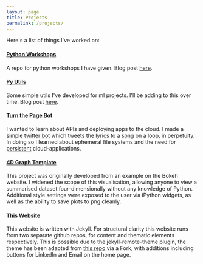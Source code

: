 ```yaml
---
layout: page
title: Projects
permalink: /projects/
---
```


Here's a list of things I've worked on:

#### [Python Workshops](https://github.com/DanielTemesgen/python-workshops)
A repo for python workshops I have given. Blog post [here](https://danieltemesgen.github.io/words/2019/08/14/python-workshops.html).

#### [Py Utils](https://github.com/DanielTemesgen/py-utils)
Some simple utils I've developed for ml projects. I'll be adding to this over time. Blog post [here](https://danieltemesgen.github.io/words/2019/07/27/ml-utils.html).

#### [Turn the Page Bot](https://github.com/DanielTemesgen/turn_the_page_bot)
I wanted to learn about APIs and deploying apps to the cloud. I made a simple [twitter bot](https://twitter.com/turnthepagebot) which tweets the lyrics to a [song](https://www.youtube.com/watch?v=flt1I1U74h4) on a loop, in perpetuity. In doing so I learned about ephemeral file systems and the need for [persistent](https://en.wikipedia.org/wiki/Persistence_(computer_science)) cloud-applications.

#### [4D Graph Template](https://github.com/DanielTemesgen/4D-Graph-Template)
This project was originally developed from an example on the Bokeh website. I widened the scope of this visualisation, allowing anyone to view a summarised dataset four-dimensionally without any knowledge of Python. Additional style settings were exposed to the user via iPython widgets, as well as the ability to save plots to png cleanly.

#### [This Website](https://danieltemesgen.github.io)
This website is written with Jekyll. For structural clarity this website runs from two separate github repos, for content and thematic elements respectively. This is possible due to the jekyll-remote-theme plugin, the theme has been adapted from [this repo](https://github.com/broccolini/swiss) via a Fork, with additions including buttons for LinkedIn and Email on the home page.
